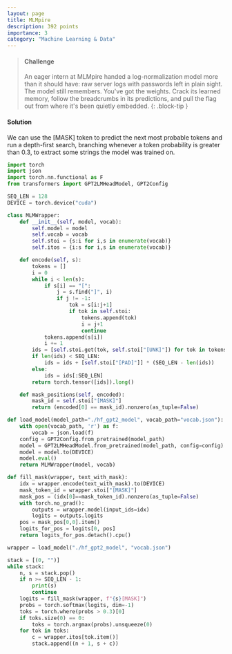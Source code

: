 ```yaml
---
layout: page
title: MLMpire
description: 392 points
importance: 3
category: "Machine Learning & Data"
---
```


> #### Challenge
> An eager intern at MLMpire handed a log-normalization model more than it should have: raw server logs with passwords left in plain sight. The model still remembers. You've got the weights. Crack its learned memory, follow the breadcrumbs in its predictions, and pull the flag out from where it's been quietly embedded.
{: .block-tip }

#### Solution
We can use the [MASK] token to predict the next most probable tokens and run a depth-first search, branching whenever a token probability is greater than 0.3, to extract some strings the model was trained on.

```python
import torch
import json
import torch.nn.functional as F
from transformers import GPT2LMHeadModel, GPT2Config

SEQ_LEN = 128
DEVICE = torch.device("cuda")

class MLMWrapper:
    def __init__(self, model, vocab):
        self.model = model
        self.vocab = vocab
        self.stoi = {s:i for i,s in enumerate(vocab)}
        self.itos = {i:s for i,s in enumerate(vocab)}

    def encode(self, s):
        tokens = []
        i = 0
        while i < len(s):
            if s[i] == "[":
                j = s.find("]", i)
                if j != -1:
                    tok = s[i:j+1]  
                    if tok in self.stoi:
                        tokens.append(tok)
                        i = j+1
                        continue
            tokens.append(s[i])
            i += 1
        ids = [self.stoi.get(tok, self.stoi["[UNK]"]) for tok in tokens]
        if len(ids) < SEQ_LEN:
            ids = ids + [self.stoi["[PAD]"]] * (SEQ_LEN - len(ids))
        else:
            ids = ids[:SEQ_LEN]
        return torch.tensor([ids]).long()

    def mask_positions(self, encoded):
        mask_id = self.stoi["[MASK]"]
        return (encoded[0] == mask_id).nonzero(as_tuple=False)

def load_model(model_path="./hf_gpt2_model", vocab_path="vocab.json"):
    with open(vocab_path, 'r') as f:
        vocab = json.load(f)
    config = GPT2Config.from_pretrained(model_path)
    model = GPT2LMHeadModel.from_pretrained(model_path, config=config)
    model = model.to(DEVICE)
    model.eval()
    return MLMWrapper(model, vocab)

def fill_mask(wrapper, text_with_mask):
    idx = wrapper.encode(text_with_mask).to(DEVICE)
    mask_token_id = wrapper.stoi["[MASK]"]
    mask_pos = (idx[0]==mask_token_id).nonzero(as_tuple=False)
    with torch.no_grad():
        outputs = wrapper.model(input_ids=idx)
        logits = outputs.logits  
    pos = mask_pos[0,0].item()
    logits_for_pos = logits[0, pos]  
    return logits_for_pos.detach().cpu()

wrapper = load_model("./hf_gpt2_model", "vocab.json")

stack = [(0, "")]
while stack:
    n, s = stack.pop()
    if n >= SEQ_LEN - 1:
        print(s)
        continue
    logits = fill_mask(wrapper, f"{s}[MASK]")
    probs = torch.softmax(logits, dim=-1)
    toks = torch.where(probs > 0.3)[0]
    if toks.size(0) == 0:
        toks = torch.argmax(probs).unsqueeze(0)
    for tok in toks:
        c = wrapper.itos[tok.item()]
        stack.append((n + 1, s + c))
```

